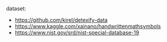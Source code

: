 dataset:

- https://github.com/kirel/detexify-data
- https://www.kaggle.com/xainano/handwrittenmathsymbols
- https://www.nist.gov/srd/nist-special-database-19


